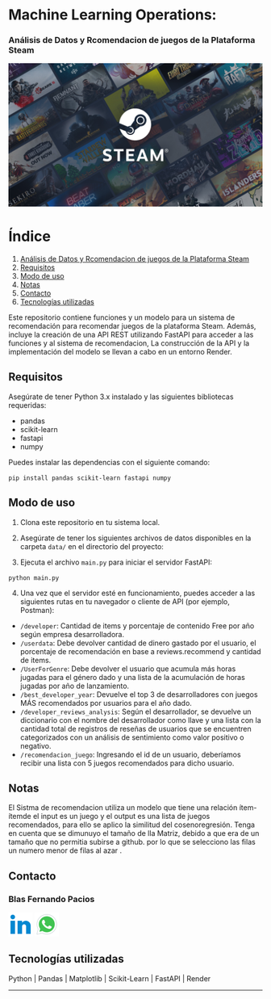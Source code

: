 # Machine Learning Operations:
 ### Análisis de Datos y Rcomendacion de juegos de la Plataforma Steam

![Precios por fechas](Image\steam.jpg)

# Índice

1. [Análisis de Datos y Rcomendacion de juegos de la Plataforma Steam](#an%C3%A1lisis-de-datos-y-predicci%C3%B3n-de-precios-de-juegos-de-steam)
2. [Requisitos](#requisitos)
3. [Modo de uso](#modo-de-uso)
4. [Notas](#notas)
5. [Contacto](#contacto)
6. [Tecnologías utilizadas](#tecnolog%C3%ADas-utilizadas)

Este repositorio contiene funciones y un modelo para un sistema de recomendación para recomendar juegos de la plataforma Steam. Además, incluye la creación de una API REST utilizando FastAPI para acceder a las funciones y al sistema de recomendacion, La construcción de la API y la implementación del modelo se llevan a cabo en un entorno Render.



## Requisitos

Asegúrate de tener Python 3.x instalado y las siguientes bibliotecas requeridas:

- pandas
- scikit-learn
- fastapi
- numpy

Puedes instalar las dependencias con el siguiente comando:

```
pip install pandas scikit-learn fastapi numpy
```

## Modo de uso

1. Clona este repositorio en tu sistema local.

2. Asegúrate de tener los siguientes archivos de datos disponibles en la carpeta `data/` en el directorio del proyecto:

3. Ejecuta el archivo `main.py` para iniciar el servidor FastAPI:

```
python main.py
```

4. Una vez que el servidor esté en funcionamiento, puedes acceder a las siguientes rutas en tu navegador o cliente de API (por ejemplo, Postman):

- `/developer`: Cantidad de items y porcentaje de contenido Free por año según empresa desarrolladora.
- `/userdata`: Debe devolver cantidad de dinero gastado por el usuario, el porcentaje de recomendación en base a reviews.recommend y cantidad de items.
- `/UserForGenre`: Debe devolver el usuario que acumula más horas jugadas para el género dado y una lista de la acumulación de horas jugadas por año de lanzamiento.
- `/best_developer_year`: Devuelve el top 3 de desarrolladores con juegos MÁS recomendados por usuarios para el año dado.
- `/developer_reviews_analysis`: Según el desarrollador, se devuelve un diccionario con el nombre del desarrollador como llave y una lista con la cantidad total de registros de reseñas de usuarios que se encuentren categorizados con un análisis de sentimiento como valor positivo o negativo.
- `/recomendacion_juego`: Ingresando el id de un usuario, deberíamos recibir una lista con 5 juegos recomendados para dicho usuario.

## Notas

El Sistma de recomendacion utiliza un modelo que  tiene una relación ítem-ítemde el input es un juego y el output es una lista de juegos recomendados, para ello se aplico la similitud del cosenoregresión. Tenga en cuenta que se dimunuyo el tamaño de lla Matriz, debido a que era de un tamaño que no permitia subirse a github. por lo que se selecciono las filas un numero menor de filas al azar .

## Contacto

### Blas Fernando Pacios

[![LinkedIn](Image\icons8-linkedin-48.png)](https://www.linkedin.com/in/blas-fernando-pacios-14a46a280/) [![WhatsApp](Image\icons8-whatsapp-48.png)](https://wa.me/qr/Y2BBW7A433C2L1)

## Tecnologías utilizadas

Python | Pandas | Matplotlib | Scikit-Learn | FastAPI | Render

---
